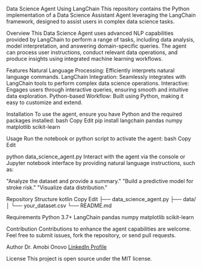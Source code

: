 Data Science Agent Using LangChain
This repository contains the Python implementation of a Data Science Assistant Agent leveraging the LangChain framework, designed to assist users in complex data science tasks.

Overview
This Data Science Agent uses advanced NLP capabilities provided by LangChain to perform a range of tasks, including data analysis, model interpretation, and answering domain-specific queries. The agent can process user instructions, conduct relevant data operations, and produce insights using integrated machine learning workflows.

Features
Natural Language Processing: Efficiently interprets natural language commands.
LangChain Integration: Seamlessly integrates with LangChain tools to perform complex data science operations.
Interactive: Engages users through interactive queries, ensuring smooth and intuitive data exploration.
Python-based Workflow: Built using Python, making it easy to customize and extend.

Installation
To use the agent, ensure you have Python and the required packages installed:
bash
Copy
Edit
pip install langchain pandas numpy matplotlib scikit-learn

Usage
Run the notebook or python script to activate the agent:
bash
Copy
Edit

python data_science_agent.py
Interact with the agent via the console or Jupyter notebook interface by providing natural language instructions, such as:

"Analyze the dataset and provide a summary."
"Build a predictive model for stroke risk."
"Visualize data distribution."

Repository Structure
kotlin
Copy
Edit
├── data_science_agent.py
├── data/
│   └── your_dataset.csv
└── README.md

Requirements
Python 3.7+
LangChain
pandas
numpy
matplotlib
scikit-learn

Contribution
Contributions to enhance the agent capabilities are welcome. Feel free to submit issues, fork the repository, or send pull requests.

Author
Dr. Amobi Onovo
[LinkedIn Profile](https://www.linkedin.com/in/amobi-onovo-ph-d-global-health-pgd-data-sci-mph-epi-135a1025/)

License
This project is open source under the MIT license.
